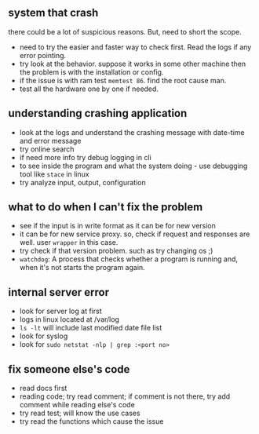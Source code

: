 ## system that crash

there could be a lot of suspicious reasons. But, need to short the scope.

- need to try the easier and faster way to check first. Read the logs if any error pointing.
- try look at the behavior. suppose it works in some other machine then the problem is with the installation or config.
- if the issue is with ram test `memtest 86`. find the root cause man.
- test all the hardware one by one if needed. 

## understanding crashing application

- look at the logs and understand the crashing message with date-time and error message
- try online search
- if need more info try debug logging in cli
- to see inside the program and what the system doing - use debugging tool like `stace` in linux
- try analyze input, output, configuration

## what to do when I can't fix the problem

- see if the input is in write format as it can be for new version
- it can be for new service proxy. so, check if request and responses are well. user `wrapper` in this case.
- try check if that version problem. such as try changing os ;)
- `watchdog`: A process that checks whether a program is running and, when it's not starts the program again.

## internal server error

- look for server log at first
- logs in linux located at /var/log
- `ls -lt` will include last modified date file list
- look for syslog
- look for `sudo netstat -nlp | grep :<port no>`

## fix someone else's code

- read docs first
- reading code; try read comment; if comment is not there, try add comment while reading else's code
- try read test; will know the use cases
- try read the functions which cause the issue